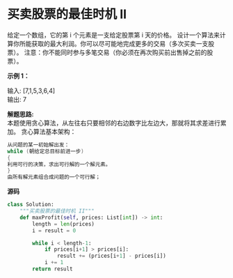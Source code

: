 # 买卖股票的最佳时机 II

给定一个数组，它的第 i 个元素是一支给定股票第 i 天的价格。
设计一个算法来计算你所能获取的最大利润。你可以尽可能地完成更多的交易（多次买卖一支股票）。
注意：你不能同时参与多笔交易（你必须在再次购买前出售掉之前的股票）。

**示例 1：**

输入: [7,1,5,3,6,4]  
输出: 7

**解题思路:**  
本题使用贪心算法，从左往右只要相邻的右边数字比左边大，那就将其求差进行累加。
贪心算法基本架构：
```c
从问题的某一初始解出发：
while (朝给定总目标前进一步)
{
利用可行的决策，求出可行解的一个解元素。
}
由所有解元素组合成问题的一个可行解；
```

**源码**  
```python
class Solution:
    """买卖股票的最佳时机 II"""
    def maxProfit(self, prices: List[int]) -> int:
        length = len(prices)
        i = result = 0

        while i < length-1:
            if prices[i+1] > prices[i]:
                result += (prices[i+1] - prices[i])
            i += 1
        return result
```
